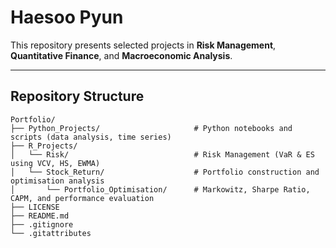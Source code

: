 # Haesoo Pyun

This repository presents selected projects in **Risk Management**, **Quantitative Finance**, and **Macroeconomic Analysis**.  

---

## Repository Structure

```text
Portfolio/
├── Python_Projects/                     # Python notebooks and scripts (data analysis, time series)
├── R_Projects/
│   └── Risk/                            # Risk Management (VaR & ES using VCV, HS, EWMA)
│   └── Stock_Return/                    # Portfolio construction and optimisation analysis
│       └── Portfolio_Optimisation/      # Markowitz, Sharpe Ratio, CAPM, and performance evaluation
├── LICENSE
├── README.md
├── .gitignore
└── .gitattributes
